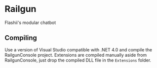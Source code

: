 # Railgun

Flashii's modular chatbot

## Compiling

Use a version of Visual Studio compatible with .NET 4.0 and compile the RailgunConsole project. Extensions are compiled manually aside from RailgunConsole, just drop the compiled DLL file in the `Extensions` folder.
